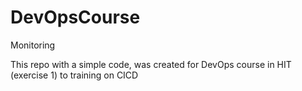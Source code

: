 # DevOpsCourse
Monitoring

This repo with a simple code, was created for DevOps course in HIT (exercise 1) to training on CICD 

